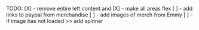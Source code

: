 TODO:
[X] - remove entire left content and
[X] - make all areas flex
[ ] - add links to paypal from merchandise
[ ] - add images of merch from Emmy
[ ] - if image has not loaded >> add spinner
